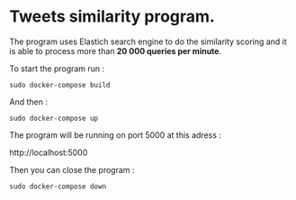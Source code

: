 # Tweets similarity program.

The program uses Elastich search engine to do the similarity scoring and it is able to process more than <b>20 000 queries per minute</b>.

To start the program run :

```console
sudo docker-compose build
```

And then :

```console
sudo docker-compose up
```

The program will be running on port 5000 at this adress :

http://localhost:5000

Then you can close the program :

```console
sudo docker-compose down
```
